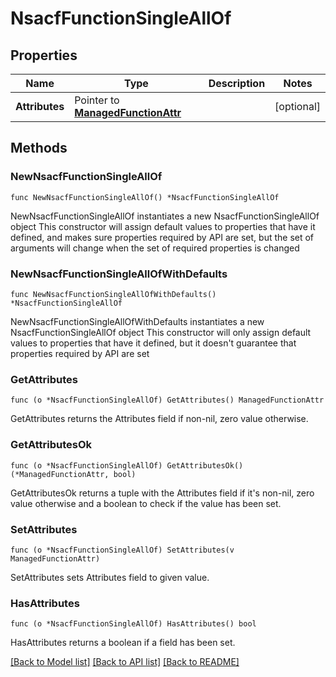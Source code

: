# NsacfFunctionSingleAllOf

## Properties

Name | Type | Description | Notes
------------ | ------------- | ------------- | -------------
**Attributes** | Pointer to [**ManagedFunctionAttr**](ManagedFunction-Attr.md) |  | [optional] 

## Methods

### NewNsacfFunctionSingleAllOf

`func NewNsacfFunctionSingleAllOf() *NsacfFunctionSingleAllOf`

NewNsacfFunctionSingleAllOf instantiates a new NsacfFunctionSingleAllOf object
This constructor will assign default values to properties that have it defined,
and makes sure properties required by API are set, but the set of arguments
will change when the set of required properties is changed

### NewNsacfFunctionSingleAllOfWithDefaults

`func NewNsacfFunctionSingleAllOfWithDefaults() *NsacfFunctionSingleAllOf`

NewNsacfFunctionSingleAllOfWithDefaults instantiates a new NsacfFunctionSingleAllOf object
This constructor will only assign default values to properties that have it defined,
but it doesn't guarantee that properties required by API are set

### GetAttributes

`func (o *NsacfFunctionSingleAllOf) GetAttributes() ManagedFunctionAttr`

GetAttributes returns the Attributes field if non-nil, zero value otherwise.

### GetAttributesOk

`func (o *NsacfFunctionSingleAllOf) GetAttributesOk() (*ManagedFunctionAttr, bool)`

GetAttributesOk returns a tuple with the Attributes field if it's non-nil, zero value otherwise
and a boolean to check if the value has been set.

### SetAttributes

`func (o *NsacfFunctionSingleAllOf) SetAttributes(v ManagedFunctionAttr)`

SetAttributes sets Attributes field to given value.

### HasAttributes

`func (o *NsacfFunctionSingleAllOf) HasAttributes() bool`

HasAttributes returns a boolean if a field has been set.


[[Back to Model list]](../README.md#documentation-for-models) [[Back to API list]](../README.md#documentation-for-api-endpoints) [[Back to README]](../README.md)


